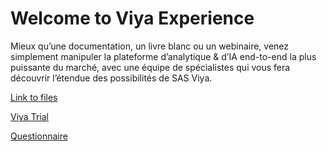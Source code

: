 # Welcome to Viya Experience
Mieux qu’une documentation, un livre blanc ou un webinaire, venez simplement manipuler la plateforme d’analytique &amp; d’IA end-to-end la plus puissante du marché, avec une équipe de spécialistes qui vous fera découvrir l’étendue des possibilités de SAS Viya.

[Link to files](https://sasoffice365.sharepoint.com/:f:/s/ViyaExperience/EuqfNLGvxVNOj_78NXJg6ewB5_R4CeMZHnDuR3fK_EQx2g?e=Izw5K1)

[Viya Trial](https://www.sas.com/fr_fr/trials/software/viya/viya-trial-form.html)

[Questionnaire](https://forms.office.com/Pages/ResponsePage.aspx?id=XE3BsSU2s0WkMJVSNzoML7xb9kiO-RZHjfeO7_4YlBNURExJMFpTWFZOVVhUNkRNVUNDTjlQMlVQTy4u)
